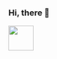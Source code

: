 ### Hi, there 👋
<img src="https://c.tenor.com/TQcvZdJmY8oAAAAi/good-afternoon-hand-waves.gif" style="width:50px;">
<!--
**proprytr/proprytr** is a ✨ _special_ ✨ repository because its `README.md` (this file) appears on your GitHub profile.

Here are some ideas to get you started:

- 🔭 I’m currently working on ...
- 🌱 I’m currently learning ...
- 👯 I’m looking to collaborate on ...
- 🤔 I’m looking for help with ...
- 💬 Ask me about ...
- 📫 How to reach me: ...
- 😄 Pronouns: ...
- ⚡ Fun fact: ...
-->
